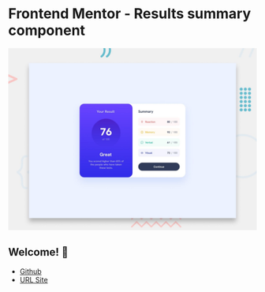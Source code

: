 # Frontend Mentor - Results summary component

![Design preview for the Results summary component coding challenge](./preview.jpg)

## Welcome! 👋

* [Github](https://github.com/barriedirk/frontend-mentor-exercise-29-results-summary-component)
* [URL Site](https://barriedirk.github.io/frontend-mentor-exercise-29-results-summary-component)